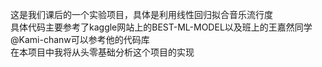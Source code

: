 这是我们课后的一个实验项目，具体是利用线性回归拟合音乐流行度  
具体代码主要参考了kaggle网站上的BEST-ML-MODEL以及班上的王嘉然同学@Kami-chanw可以参考他的代码库  
在本项目中我将从头零基础分析这个项目的实现

